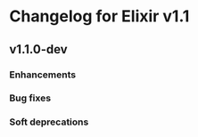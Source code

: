 # Changelog for Elixir v1.1

## v1.1.0-dev

### Enhancements



### Bug fixes



### Soft deprecations

